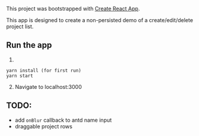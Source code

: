 This project was bootstrapped with [Create React App](https://github.com/facebook/create-react-app).

This app is designed to create a non-persisted demo of a create/edit/delete project list.

## Run the app
1)
```
yarn install (for first run)
yarn start
```
2) Navigate to localhost:3000

## TODO:
- add `onBlur` callback to antd name input
- draggable project rows

